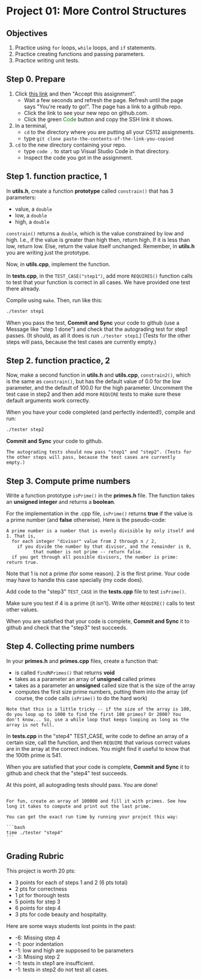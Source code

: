 # Project 01: More Control Structures

## Objectives

1. Practice using `for` loops, `while` loops, and `if` statements.
2. Practice creating functions and passing parameters.
3. Practice writing unit tests.

## Step 0. Prepare

1. Click [this link](https://classroom.github.com/a/30w1YURj) and then "Accept this assignment".
   - Wait a few seconds and refresh the page. Refresh until the page says "You're ready to go!". The page has a link to a github repo.
   - Click the link to see your new repo on github.com.
   - Click the green <span style="color: green;">Code</span> button and copy the SSH link it shows.
2. In a terminal,
   - `cd` to the directory where you are putting all your CS112 assignments.
   - type `git clone paste-the-contents-of-the-link-you-copied`
3. `cd` to the new directory containing your repo.
   - type `code .` to start up Visual Studio Code in that directory.
   - Inspect the code you got in the assignment.

## Step 1. function practice, 1

In **utils.h**, create a function **prototype** called `constrain()` that has 3 parameters:

- value, a `double`
- low, a `double`
- high, a `double`

`constrain()` returns a `double`, which is the value constrained by low and high. I.e., if the value is greater than high then, return high. If it is less than low, return low. Else, return the value itself unchanged. Remember, in **utils.h** you are writing just the prototype.

Now, in **utils.cpp**, implement the function.

In **tests.cpp**, in the `TEST_CASE("step1")`, add more `REQUIRES()` function calls to test that your function is correct in all cases. We have provided one test there already.

Compile using `make`. Then, run like this:

``` bash
./tester step1
```

When you pass the test, **Commit and Sync** your code to github (use a Message like "step 1 done") and check that the autograding test for step1 passes. (It should, as all it does is run `./tester step1`.) (Tests for the other steps will pass, because the test cases are currently empty.)

## Step 2. function practice, 2

Now, make a second function in **utils.h** and **utils.cpp**, `constrain2()`, which is the same as `constrain()`, but has the default value of $0.0$ for the low parameter, and the default of $100.0$ for the high parameter. Uncomment the test case in step2 and then add more `REQUIRE` tests to make sure these default arguments work correctly.

When you have your code completed (and perfectly indented!), compile and run:

```bash
./tester step2
```

**Commit and Sync** your code to github.

```{note}
The autograding tests should now pass "step1" and "step2". (Tests for the other steps will pass, because the test cases are currently empty.)
```

## Step 3. Compute prime numbers

Write a function prototype `isPrime()` in the **primes.h** file. The function takes an **unsigned integer** and returns a **boolean**.

For the implementation in the .cpp file, `isPrime()` returns **true** if the value is a prime number (and **false** otherwise). Here is the pseudo-code:

```
A prime number is a number that is evenly divisible by only itself and 1. That is,
  for each integer "divisor" value from 2 through n / 2,
    if you divide the number by that divisor, and the remainder is 0,
          that number is not prime -- return false.
  if you get through all possible divisors, the number is prime: return true.
```

Note that 1 is not a prime (for some reason). 2 is the first prime. Your code may have to handle this case specially (my code does).

Add code to the "step3" `TEST_CASE` in the **tests.cpp** file to test `isPrime()`.

Make sure you test if 4 is a prime (it isn't). Write other `REQUIRE()` calls to test other values.

When you are satisfied that your code is complete, **Commit and Sync** it to github and check that the "step3" test succeeds.

## Step 4. Collecting prime numbers

In your **primes.h** and **primes.cpp** files, create a function that:

- is called `findNPrimes()` that returns **void**
- takes as a parameter an array of **unsigned** called primes
- takes as a parameter an **unsigned** called size that is the size of the array
- computes the first size prime numbers, putting them into the array (of course, the code calls `isPrime()` to do the hard work)

```{note}
Note that this is a little tricky -- if the size of the array is 100, do you loop up to 1000 to find the first 100 primes? Or 2000? You don't know... So, use a while loop that keeps looping as long as the array is not full.
```

In **tests.cpp** in the "step4" TEST_CASE, write code to define an array of a certain size, call the function, and then `REQUIRE` that various correct values are in the array at the correct indices. You might find it useful to know that the 100th prime is 541.

When you are satisfied that your code is complete, **Commit and Sync** it to github and check that the "step4" test succeeds.

At this point, all autograding tests should pass. You are done!

````{important} OPTIONAL

For fun, create an array of 100000 and fill it with primes. See how long it takes to compute and print out the last prime.

You can get the exact run time by running your project this way:

```bash
time ./tester "step4"
```
````

## Grading Rubric

This project is worth 20 pts:

- 3 points for each of steps 1 and 2 (6 pts total)
- 2 pts for correctness
- 1 pt for thorough tests
- 5 points for step 3
- 6 points for step 4
- 3 pts for code beauty and hospitality.

Here are some ways students lost points in the past:

- -6: Missing step 4
- -1: poor indentation
- -1: low and high are supposed to be parameters
- -3: Missing step 2
- -1: tests in step1 are insufficient.
- -1: tests in step2 do not test all cases.
